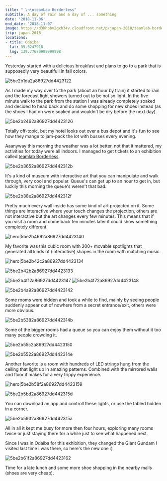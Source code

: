 ```yaml
---
title: " \n\nteamLab Borderless"
subtitle: A day of rain and a day of ... something
date: '2018-11-06'
end_date: '2018-11-07'
image: https://d3khpbv2gxh34v.cloudfront.net/p/japan-2018/teamlab-borderless/5be2b5df2a86927dd4423160.jpg
trip: japan-2018
locations:
- title: Odaiba
  lat: 35.6247918
  lng: 139.77670999999998
---
```


Yesterday started with a delicious breakfast and plans to go to a park that is supposedly very beautifull in fall colors.

![5be2b1da2a86927dd4423122](https://d3khpbv2gxh34v.cloudfront.net/p/japan-2018/teamlab-borderless/5be2b1e32a86927dd4423124.jpg "1.777")

As I made my way over to the park (about an hour by train) it started to rain and the forecast light showers turned out to be not so light. In the five minute walk to the park from the station I was already completely soaked and decided to head back and do some shopping for new shoes instead (as the shoes I had on were soaked and wouldn't be dry before the next day).

![5be2b2462a86927dd4423126](https://d3khpbv2gxh34v.cloudfront.net/p/japan-2018/teamlab-borderless/5be2b24f2a86927dd4423128.jpg "1.5")

Totally off-topic, but my hotel looks out over a bus depot and it's fun to see how they mange to jam-pack the lot with busses every evening.

Aaanyway this morning the weather was a lot better, not that it mattered, my activities for today were all indoors. I managed to get tickets to an exhibition called [teamlab Borderless](https://borderless.teamlab.art/).

![5be2b3652a86927dd442312b](https://d3khpbv2gxh34v.cloudfront.net/p/japan-2018/teamlab-borderless/5be2b36b2a86927dd442312c.jpg "1.5")

It's a kind of museum with interactive art that you can manipulate and walk through, very cool and popular. Queue's can get up to an hour to get in, but luckily this morning the queue's weren't that bad.

![5be2b38e2a86927dd442312f](https://d3khpbv2gxh34v.cloudfront.net/p/japan-2018/teamlab-borderless/5be2b3a32a86927dd4423131.jpg "1.646")

Pretty much every wall inside has some kind of art projected on it. Some things are interactive where your touch changes the projection, others are not interactive but the art changes every few minutes. This means that if you visit a room and come back ten minutes later it could show something completely different.

![hero|5be2b4692a86927dd4423140](https://d3khpbv2gxh34v.cloudfront.net/p/japan-2018/teamlab-borderless/5be2b4692a86927dd4423140.jpg "1.5")

My favorite was this cubic room with 200+ movable spotlights that generated all kinds of (interactive) shapes in the room with matching music.

![hero|5be2b42c2a86927dd4423134](https://d3khpbv2gxh34v.cloudfront.net/p/japan-2018/teamlab-borderless/5be2b42c2a86927dd4423134.jpg "1.643")

![5be2b42b2a86927dd4423133](https://d3khpbv2gxh34v.cloudfront.net/p/japan-2018/teamlab-borderless/5be2b4402a86927dd4423138.jpg "1.5")

![5be2b4f12a86927dd4423147](https://d3khpbv2gxh34v.cloudfront.net/p/japan-2018/teamlab-borderless/5be2b5062a86927dd4423149.jpg "1.5")
![5be2b4f72a86927dd4423148](https://d3khpbv2gxh34v.cloudfront.net/p/japan-2018/teamlab-borderless/5be2b5092a86927dd442314a.jpg "0.667")

![5be2b4a92a86927dd4423142](https://d3khpbv2gxh34v.cloudfront.net/p/japan-2018/teamlab-borderless/5be2b4d92a86927dd4423144.jpg "1.5")

Some rooms were hidden and took a while to find, mainly by seeing people suddenly appear out of nowhere from a secret entrance/exit, others were more obvious.

![5be2b5382a86927dd442314b](https://d3khpbv2gxh34v.cloudfront.net/p/japan-2018/teamlab-borderless/5be2b5652a86927dd4423151.jpg "1.762")

Some of the bigger rooms had a queue so you can enjoy them without it too many people crowding it.

![5be2b55c2a86927dd4423150](https://d3khpbv2gxh34v.cloudfront.net/p/japan-2018/teamlab-borderless/5be2b56b2a86927dd4423153.jpg "1.5")

![5be2b5522a86927dd442314e](https://d3khpbv2gxh34v.cloudfront.net/p/japan-2018/teamlab-borderless/5be2b5682a86927dd4423152.jpg "1.5")

Another favorite is a room with hundreds of LED strings hung from the ceiling that light up in amazing patterns. Combined with the mirrored walls and floor it makes for a very trippy experience.

![hero|5be2b58f2a86927dd4423159](https://d3khpbv2gxh34v.cloudfront.net/p/japan-2018/teamlab-borderless/5be2b58f2a86927dd4423159.jpg "1.5")

![5be2b5bd2a86927dd442315d](https://d3khpbv2gxh34v.cloudfront.net/p/japan-2018/teamlab-borderless/5be2b5d72a86927dd442315e.jpg "1.5")

You can download an app and controll these lights, or use the tabled hidden in a corner.

![5be2b5932a86927dd442315a](https://d3khpbv2gxh34v.cloudfront.net/p/japan-2018/teamlab-borderless/5be2b59b2a86927dd442315c.jpg "1.153")

All in all it kept me busy for more then four hours, exploring many rooms twice or just staying there for a while just to see what happened next.

Since I was in Odaiba for this exhibition, they changed the Giant Gundam I visited last time i was there, so here's the new one :)

![5be2b61f2a86927dd4423162](https://d3khpbv2gxh34v.cloudfront.net/p/japan-2018/teamlab-borderless/5be2b6322a86927dd4423166.jpg "1.5")

Time for a late lunch and some more shoe shopping in the nearby malls (shoes are very cheap).
